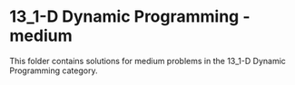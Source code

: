# 13_1-D Dynamic Programming - medium
This folder contains solutions for medium problems in the 13_1-D Dynamic Programming category.
